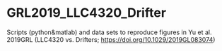 # GRL2019_LLC4320_Drifter
Scripts (python&amp;matlab) and data sets to reproduce figures in Yu et al. 2019GRL (LLC4320 vs. Drifters; https://doi.org/10.1029/2019GL083074) 
